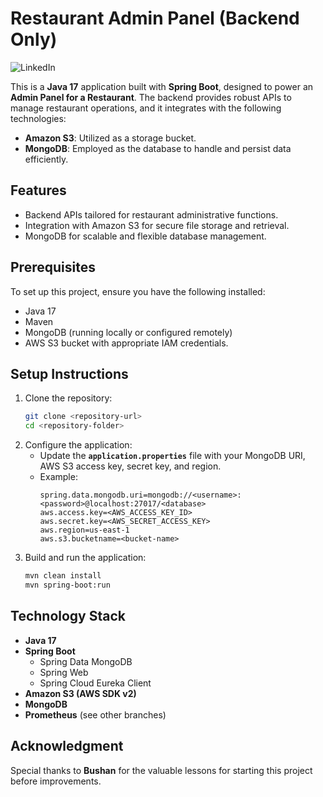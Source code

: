 # Restaurant Admin Panel (Backend Only)

<a href="https://www.linkedin.com/in/natalia-feitosa-cga-cfp" target="_blank" style="text-decoration:none">
    <img src="https://img.shields.io/badge/LinkedIn-000000?style=for-the-badge&logo=linkedin&logoColor=white" alt="LinkedIn">
</a>

This is a **Java 17** application built with **Spring Boot**, designed to power an **Admin Panel for a Restaurant**. The backend provides robust APIs to manage restaurant operations, and it integrates with the following technologies:

- **Amazon S3**: Utilized as a storage bucket.
- **MongoDB**: Employed as the database to handle and persist data efficiently.

## Features
- Backend APIs tailored for restaurant administrative functions.
- Integration with Amazon S3 for secure file storage and retrieval.
- MongoDB for scalable and flexible database management.

## Prerequisites
To set up this project, ensure you have the following installed:
- Java 17
- Maven
- MongoDB (running locally or configured remotely)
- AWS S3 bucket with appropriate IAM credentials.

## Setup Instructions
1. Clone the repository:
   ```bash
   git clone <repository-url>
   cd <repository-folder>
   ```
2. Configure the application:
    - Update the **`application.properties`** file with your MongoDB URI, AWS S3 access key, secret key, and region.
    - Example:
      ```properties
      spring.data.mongodb.uri=mongodb://<username>:<password>@localhost:27017/<database>
      aws.access.key=<AWS_ACCESS_KEY_ID>
      aws.secret.key=<AWS_SECRET_ACCESS_KEY>
      aws.region=us-east-1
      aws.s3.bucketname=<bucket-name>
      ```
3. Build and run the application:
   ```bash
   mvn clean install
   mvn spring-boot:run
   ```

## Technology Stack
- **Java 17**
- **Spring Boot**
    - Spring Data MongoDB
    - Spring Web
    - Spring Cloud Eureka Client
- **Amazon S3 (AWS SDK v2)**
- **MongoDB**
- **Prometheus** (see other branches)

## Acknowledgment
Special thanks to **Bushan** for the valuable lessons for starting this project before improvements.

